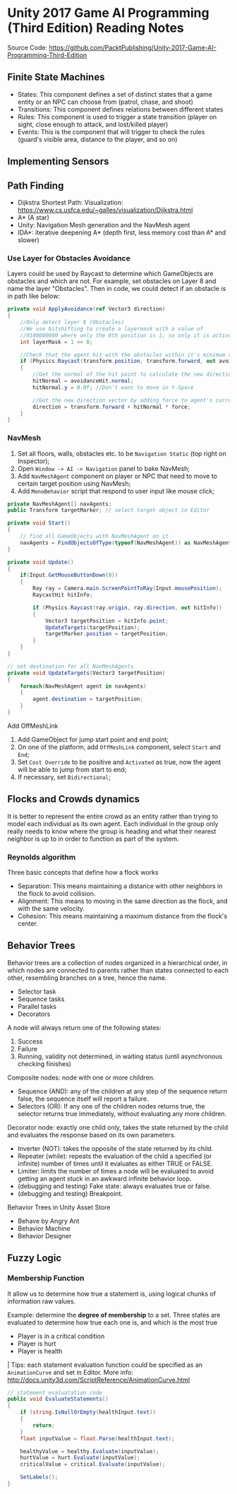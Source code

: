 # Unity 2017 Game AI Programming (Third Edition) Reading Notes

Source Code: <https://github.com/PacktPublishing/Unity-2017-Game-AI-Programming-Third-Edition>

## Finite State Machines

- States: This component defines a set of distinct states that a game entity or an NPC can choose from (patrol, chase, and shoot)
- Transitions: This component defines relations between different states
- Rules: This component is used to trigger a state transition (player on sight, close enough to attack, and lost/killed player)
- Events: This is the component that will trigger to check the rules (guard's visible area, distance to the player, and so on)

## Implementing Sensors

## Path Finding

- Dijkstra Shortest Path: Visualization: <https://www.cs.usfca.edu/~galles/visualization/Dijkstra.html>
- A* (A star)
- Unity: Navigation Mesh generation and the NavMesh agent
- IDA*: iterative deepening A* (depth first, less memory cost than A* and slower)

### Use Layer for Obstacles Avoidance

Layers could be used by Raycast to determine which GameObjects are obstacles and which are not. For example, set obstacles on Layer 8 and name the layer "Obstacles". Then in code, we could detect if an obstacle is in path like below:

``` cs
private void ApplyAvoidance(ref Vector3 direction)
{
    //Only detect layer 8 (Obstacles)
    //We use bitshifting to create a layermask with a value of
    //0100000000 where only the 8th position is 1, so only it is active.
    int layerMask = 1 << 8;

    //Check that the agent hit with the obstacles within it's minimum distance to avoid
    if (Physics.Raycast(transform.position, transform.forward, out avoidanceHit, minimumAvoidanceDistance, layerMask))
    {
        //Get the normal of the hit point to calculate the new direction
        hitNormal = avoidanceHit.normal;
        hitNormal.y = 0.0f; //Don't want to move in Y-Space

        //Get the new direction vector by adding force to agent's current forward vector
        direction = transform.forward + hitNormal * force;
    }
}
```

### NavMesh

1. Set all floors, walls, obstacles etc. to be `Navigation Static` (top right on Inspector);
2. Open `Window -> AI -> Navigation` panel to bake NavMesh;
3. Add `NavMeshAgent` component on player or NPC that need to move to certain target position using NavMesh;
4. Add `MonoBehavior` script that respond to user input like mouse click;

``` cs
private NavMeshAgent[] navAgents;
public Transform targetMarker; // select target object in Editor

private void Start()
{
    // find all GameObjects with NavMeshAgent on it
    navAgents = FindObjectsOfType(typeof(NavMeshAgent)) as NavMeshAgent[];
}

private void Update()
{
    if(Input.GetMouseButtonDown(0))
    {
        Ray ray = Camera.main.ScreenPointToRay(Input.mousePosition);
        RaycastHit hitInfo;

        if (Physics.Raycast(ray.origin, ray.direction, out hitInfo))
        {
            Vector3 targetPosition = hitInfo.point;
            UpdateTargets(targetPosition);
            targetMarker.position = targetPosition;
        }
    }
}

// set destination for all NavMeshAgents
private void UpdateTargets(Vector3 targetPosition)
{
    foreach(NavMeshAgent agent in navAgents)
    {
        agent.destination = targetPosition;
    }
}
```

Add OffMeshLink

1. Add GameObject for jump start point and end point;
2. On one of the platform, add `OffMeshLink` component, select `Start` and `End`;
3. Set `Cost Override` to be positive and `Activated` as true, now the agent will be able to jump from start to end;
4. If necessary, set `Bidirectional`;

## Flocks and Crowds dynamics

It is better to represent the entire crowd as an entity rather than trying to model each individual as its own agent. Each individual in the group only really needs to know where the group is heading and what their nearest neighbor is up to in order to function as part of the system.

### Reynolds algorithm

Three basic concepts that define how a flock works

- Separation: This means maintaining a distance with other neighbors in the flock to avoid collision.
- Alignment: This means to moving in the same direction as the flock, and with the same velocity.
- Cohesion: This means maintaining a maximum distance from the flock's center.

## Behavior Trees

Behavior trees are a collection of nodes organized in a hierarchical order, in which nodes are connected to parents rather than states connected to each other, resembling branches on a tree, hence the name.

- Selector task
- Sequence tasks
- Parallel tasks
- Decorators

A node will always return one of the following states:

1. Success
2. Failure
3. Running, validity not determined, in waiting status (until asynchronous checking finishes)

Composite nodes: node with one or more children.

- Sequence (AND): any of the children at any step of the sequence return false, the sequence itself will report a failure.
- Selectors (OR): If any one of the children nodes returns true, the selector returns true immediately, without evaluating any more children.

Decorator node: exactly one child only, takes the state returned by the child and evaluates the response based on its own parameters.

- Inverter (NOT): takes the opposite of the state returned by its child.
- Repeater (while): repeats the evaluation of the child a specified (or infinite) number of times until it evaluates as either TRUE or FALSE.
- Limiter: limits the number of times a node will be evaluated to avoid getting an agent stuck in an awkward infinite behavior loop.
- (debugging and testing) Fake state: always evaluates true or false.
- (debugging and testing) Breakpoint.

Behavior Trees in Unity Asset Store

- Behave by Angry Ant
- Behavior Machine
- Behavior Designer

## Fuzzy Logic

### Membership Function

It allow us to determine how true a statement is, using logical chunks of information raw values.

Example: determine the **degree of membership** to a set. Three states are evaluated to determine how true each one is, and which is the most true

- Player is in a critical condition
- Player is hurt
- Player is health

| Tips: each statement evaluation function could be specified as an `AnimationCurve` and set in Editor. More info: <http://docs.unity3d.com/ScriptReference/AnimationCurve.html>

``` csharp
// statement evaluatation code
public void EvaluateStatements()
{
    if (string.IsNullOrEmpty(healthInput.text))
    {
        return;
    }
    float inputValue = float.Parse(healthInput.text);

    healthyValue = healthy.Evaluate(inputValue);
    hurtValue = hurt.Evaluate(inputValue);
    criticalValue = critical.Evaluate(inputValue);

    SetLabels();
}
```


